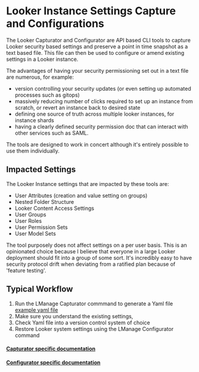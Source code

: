 # Looker Instance Settings Capture and Configurations

The Looker Capturator and Configurator are API based CLI tools to capture Looker security based settings and preserve a point in time snapshot as a text based file. This file can then be used to configure or amend existing settings in a Looker instance. 

The advantages of having your security permissioning set out in a text file are numerous, for example: 
- version controlling your security updates (or even setting up automated processes such as gitops)
- massively reducing number of clicks required to set up an instance from scratch, or revert an instance back to desired state
- defining one source of truth across multiple looker instances, for instance shards
- having a clearly defined security permission doc that can interact with other services such as SAML.

The tools are designed to work in concert although it's entirely possible to use them individually.

## Impacted Settings
The Looker Instance settings that are impacted by these tools are: 
- User Attributes (creation and value setting on groups)
- Nested Folder Structure
- Looker Content Access Settings
- User Groups
- User Roles
- User Permission Sets
- User Model Sets

The tool purposely does not affect settings on a per user basis. This is an opinionated choice because I believe that everyone in a large Looker deployment should fit into a group of some sort. It's incredibly easy to have security protocol drift when deviating from a ratified plan because of 'feature testing'.

## Typical Workflow

1. Run the LManage Capturator commmand to generate a Yaml file [example yaml file](#) 
2. Make sure you understand the existing settings, 
3. Check Yaml file into a version control system of choice
4. Restore Looker system settings using the LManage Configurator command

#### [Capturator specific documentation](https://github.com/looker-open-source/lmanage/blob/main/instructions/capturator_README.md)
#### [Configurator specific documentation](https://github.com/looker-open-source/lmanage/blob/main/instructions/configurator_README.md)



